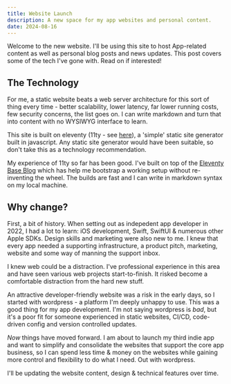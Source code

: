 ```yaml
---
title: Website Launch
description: A new space for my app websites and personal content.
date: 2024-08-16
---
```


Welcome to the new website. I'll be using this site to host App-related content as well as personal blog posts and news updates. This post covers some of the tech I've gone with. Read on if interested!

## The Technology

For me, a static website beats a web server architecture for this sort of thing every time - better scalability, lower latency, far lower running costs, few security concerns, the list goes on. I can write markdown and turn that into content with no WYSIWYG interface to learn.

This site is built on eleventy (11ty - see [here](https://www.11ty.dev)), a 'simple' static site generator built in javascript. Any static site generator would have been suitable, so don't take this as a technology recommendation.

My experience of 11ty so far has been good. I've built on top of the [Eleventy Base Blog](https://github.com/11ty/eleventy-base-blog) which has help me bootstrap a working setup without re-inventing the wheel. The builds are fast and I can write in markdown syntax on my local machine.

## Why change?

First, a bit of history. When setting out as indepedent app developer in 2022, I had a lot to learn: iOS development, Swift, SwiftUI & numerous other Apple SDKs. Design skills and marketing were also new to me. I knew that every app needed a supporting infrastructure, a product pitch, marketing, website and some way of manning the support inbox.

I knew web could be a distraction. I've professional experience in this area and have seen various web projects start-to-finish. It risked become a comfortable distraction from the hard new stuff.

An attractive developer-friendly website was a risk in the early days, so I started with wordpress - a platform I'm deeply unhappy to use. This was a good thing for my app development. I'm not saying wordpress is _bad_, but it's a poor fit for someone experienced in static websites, CI/CD, code-driven config and version controlled updates.

_Now_ things have moved forward. I am about to launch my third indie app and want to simplify and consolidate the websites that support the core app business, so I can spend less time & money on the websites while gaining more control and flexibility to do what I need. Out with wordpress.

I'll be updating the website content, design & technical features over time.